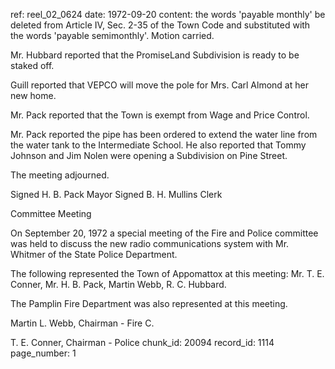 ref: reel_02_0624
date: 1972-09-20
content: the words 'payable monthly' be deleted from Article IV, Sec. 2-35 of the Town Code and substituted with the words 'payable semimonthly'. Motion carried.

Mr. Hubbard reported that the PromiseLand Subdivision is ready to be staked off.

Guill reported that VEPCO will move the pole for Mrs. Carl Almond at her new home.

Mr. Pack reported that the Town is exempt from Wage and Price Control.

Mr. Pack reported the pipe has been ordered to extend the water line from the water tank to the Intermediate School. He also reported that Tommy Johnson and Jim Nolen were opening a Subdivision on Pine Street.

The meeting adjourned.

Signed H. B. Pack Mayor
Signed B. H. Mullins Clerk

Committee Meeting

On September 20, 1972 a special meeting of the Fire and Police committee was held to discuss the new radio communications system with Mr. Whitmer of the State Police Department.

The following represented the Town of Appomattox at this meeting: Mr. T. E. Conner, Mr. H. B. Pack, Martin Webb, R. C. Hubbard.

The Pamplin Fire Department was also represented at this meeting.

Martin L. Webb, Chairman - Fire C.

T. E. Conner, Chairman - Police
chunk_id: 20094
record_id: 1114
page_number: 1

